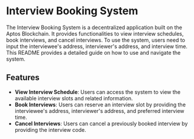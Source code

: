 # Interview Booking System

The Interview Booking System is a decentralized application built on the Aptos Blockchain. It provides functionalities to view interview schedules, book interviews, and cancel interviews. To use the system, users need to input the interviewee's address, interviewer's address, and interview time. This README provides a detailed guide on how to use and navigate the system.

## Features

- **View Interview Schedule**: Users can access the system to view the available interview slots and related information.
- **Book Interviews**: Users can reserve an interview slot by providing the interviewee's address, interviewer's address, and preferred interview time.
- **Cancel Interviews**: Users can cancel a previously booked interview by providing the interview code.
